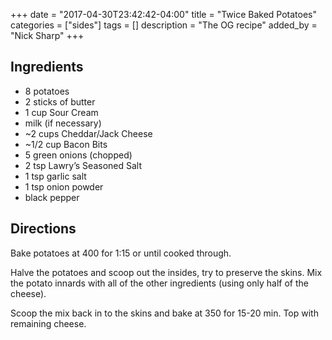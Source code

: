 +++
date = "2017-04-30T23:42:42-04:00"
title = "Twice Baked Potatoes"
categories = ["sides"]
tags = []
description = "The OG recipe"
added_by = "Nick Sharp"
+++

## Ingredients

- 8 potatoes 
- 2 sticks of butter
- 1 cup Sour Cream
- milk (if necessary)
- ~2 cups Cheddar/Jack Cheese
- ~1/2 cup Bacon Bits
- 5 green onions (chopped)
- 2 tsp Lawry’s Seasoned Salt
- 1 tsp garlic salt
- 1 tsp onion powder
- black pepper

## Directions

Bake potatoes at 400 for 1:15 or until cooked through.

Halve the potatoes and scoop out the insides, try to preserve the skins. Mix the potato innards with all of the other ingredients (using only half of the cheese).

Scoop the mix back in to the skins and bake at 350 for 15-20 min. Top with remaining cheese.
